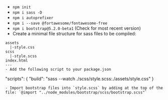 - `npm init`
- `npm i sass -D`
- `npm i autoprefixer`
- `npm i --save @fortawesome/fontawesome-free`
- `npm i bootstrap@5.2.0-beta1` (Check for most recent version)
- Create a minimal file structure for sass files to be compiled:
```
assets
  |-style.css
scss
  |-style.scss
index.html
---
- Add the following script to your package.json
```
  "scripts": {
    "build": "sass --watch ./scss/style.scss:./assets/style.css"
  }
```
- Import bootstrap files into `style.scss` by adding at the top of the file: `@import "../node_modules/bootstrap/scss/bootstrap.scss"`
